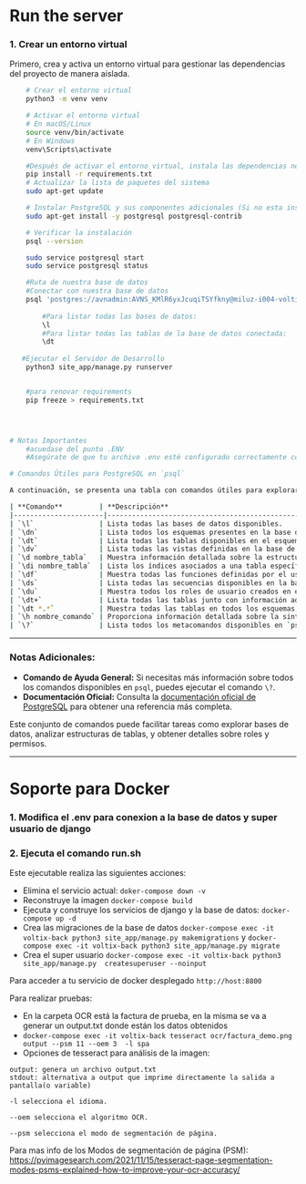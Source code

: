 # Run the server

### 1. Crear un entorno virtual

Primero, crea y activa un entorno virtual para gestionar las dependencias del proyecto de manera aislada.

```bash
    # Crear el entorno virtual
    python3 -m venv venv

    # Activar el entorno virtual
    # En macOS/Linux
    source venv/bin/activate
    # En Windows
    venv\Scripts\activate

    #Después de activar el entorno virtual, instala las dependencias necesarias:
    pip install -r requirements.txt
    # Actualizar la lista de paquetes del sistema
    sudo apt-get update

    # Instalar PostgreSQL y sus componentes adicionales (Si no esta instalado )
    sudo apt-get install -y postgresql postgresql-contrib

    # Verificar la instalación
    psql --version

    sudo service postgresql start
    sudo service postgresql status

    #Ruta de nuestra base de datos
    #Conectar con nuestra base de datos
    psql 'postgres://avnadmin:AVNS_KMlR6yxJcuqiTSYfkny@miluz-i004-voltix-back.e.aivencloud.com:22219/defaultdb?sslmode=require'
    
        #Para listar todas las bases de datos: 
        \l
        #Para listar todas las tablas de la base de datos conectada: 
        \dt
   
   #Ejecutar el Servidor de Desarrollo
    python3 site_app/manage.py runserver


    #para renovar requirements
    pip freeze > requirements.txt




# Notas Importantes
    #acuedase del punto .ENV
    #Asegúrate de que tu archivo .env esté configurado correctamente con las variables de entorno necesarias. Este archivo debe contener credenciales de base de datos, claves secretas y otras configuraciones esenciales.

# Comandos Útiles para PostgreSQL en `psql`

A continuación, se presenta una tabla con comandos útiles para explorar y administrar bases de datos en PostgreSQL utilizando el cliente `psql`.

| **Comando**         | **Descripción**                                                                                                   | **Ejemplo**                |
|----------------------|-------------------------------------------------------------------------------------------------------------------|----------------------------|
| `\l`                | Lista todas las bases de datos disponibles.                                                                      | `\l`                       |
| `\dn`               | Lista todos los esquemas presentes en la base de datos actual.                                                   | `\dn`                      |
| `\dt`               | Lista todas las tablas disponibles en el esquema actual.                                                        | `\dt`                      |
| `\dv`               | Lista todas las vistas definidas en la base de datos actual.                                                     | `\dv`                      |
| `\d nombre_tabla`   | Muestra información detallada sobre la estructura de una tabla.                                                  | `\d usuarios`              |
| `\di nombre_tabla`  | Lista los índices asociados a una tabla específica.                                                              | `\di usuarios`             |
| `\df`               | Muestra todas las funciones definidas por el usuario en la base de datos actual.                                 | `\df`                      |
| `\ds`               | Lista todas las secuencias disponibles en la base de datos.                                                     | `\ds`                      |
| `\du`               | Muestra todos los roles de usuario creados en el sistema de bases de datos.                                      | `\du`                      |
| `\dt+`              | Lista todas las tablas junto con información adicional, como su tamaño.                                          | `\dt+`                     |
| `\dt *.*`           | Muestra todas las tablas en todos los esquemas, incluidas las del sistema.                                       | `\dt *.*`                  |
| `\h nombre_comando` | Proporciona información detallada sobre la sintaxis y uso de un comando SQL específico.                          | `\h SELECT`                |
| `\?`                | Lista todos los metacomandos disponibles en `psql`.                                                              | `\?`                       |
```
---

### Notas Adicionales:
- **Comando de Ayuda General:** Si necesitas más información sobre todos los comandos disponibles en `psql`, puedes ejecutar el comando `\?`.
- **Documentación Oficial:** Consulta la [documentación oficial de PostgreSQL](https://www.postgresql.org/docs/current/app-psql.html) para obtener una referencia más completa.

Este conjunto de comandos puede facilitar tareas como explorar bases de datos, analizar estructuras de tablas, y obtener detalles sobre roles y permisos.

---

# Soporte para Docker

### 1. Modifica el .env para conexion a la base de datos y super usuario de django
### 2. Ejecuta el comando run.sh

Este ejecutable realiza las siguientes acciones:


- Elimina el servicio actual:  `doker-compose down -v`
- Reconstruye la imagen  `docker-compose build`
- Ejecuta y construye los servicios de django y la base de datos:  `docker-compose up -d`
- Crea las migraciones de la base de datos `docker-compose exec -it voltix-back python3 site_app/manage.py makemigrations`  y `docker-compose exec -it voltix-back python3 site_app/manage.py migrate`
- Crea el super usuario `docker-compose exec -it voltix-back python3 site_app/manage.py  createsuperuser --noinput`

Para acceder a tu servicio de docker desplegado `http://host:8800`

Para realizar pruebas:

- En la carpeta OCR está la factura de prueba, en la misma se va a generar un output.txt donde están los datos obtenidos
- `docker-compose exec -it voltix-back tesseract ocr/factura_demo.png output --psm 11 --oem 3  -l spa`
- Opciones de tesseract para análisis de la imagen:
```
output: genera un archivo output.txt
stdout: alternativa a output que imprime directamente la salida a pantalla(o variable)

-l selecciona el idioma.

--oem selecciona el algoritmo OCR.

--psm selecciona el modo de segmentación de página.

```

Para mas info de los Modos de segmentación de página (PSM): https://pyimagesearch.com/2021/11/15/tesseract-page-segmentation-modes-psms-explained-how-to-improve-your-ocr-accuracy/

